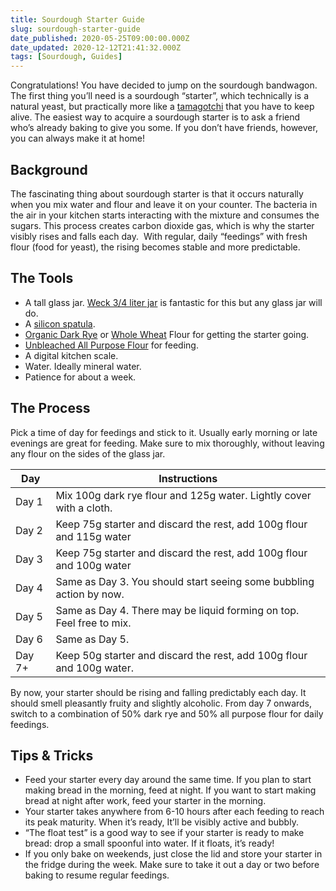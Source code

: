 ```yaml
---
title: Sourdough Starter Guide
slug: sourdough-starter-guide
date_published: 2020-05-25T09:00:00.000Z
date_updated: 2020-12-12T21:41:32.000Z
tags: [Sourdough, Guides]
---
```


Congratulations! You have decided to jump on the sourdough bandwagon. The first thing you’ll need is a sourdough “starter”, which technically is a natural yeast, but practically more like a [tamagotchi](https://en.wikipedia.org/wiki/Tamagotchi) that you have to keep alive. The easiest way to acquire a sourdough starter is to ask a friend who’s already baking to give you some. If you don’t have friends, however, you can always make it at home!

## Background

The fascinating thing about sourdough starter is that it occurs naturally when you mix water and flour and leave it on your counter. The bacteria in the air in your kitchen starts interacting with the mixture and consumes the sugars. This process creates carbon dioxide gas, which is why the starter visibly rises and falls each day.  With regular, daily “feedings” with fresh flour (food for yeast), the rising becomes stable and more predictable.

## The Tools

- A tall glass jar. [Weck 3/4 liter jar](https://weckjars.com/product/743-mold-jar/) is fantastic for this but any glass jar will do.
- A [silicon spatula](https://www.oxo.com/categories/cooking-and-baking/utensils/spoons-spatulas-turners/jar-spatula-680.html).
- [Organic Dark Rye](https://www.bobsredmill.com/organic-dark-rye-flour.html) or [Whole Wheat](https://www.bobsredmill.com/organic-whole-wheat-flour.html) Flour for getting the starter going.
- [Unbleached All Purpose Flour](https://shop.kingarthurflour.com/items/king-arthur-unbleached-all-purpose-flour-5-lb) for feeding.
- A digital kitchen scale.
- Water. Ideally mineral water.
- Patience for about a week.

## The Process

Pick a time of day for feedings and stick to it. Usually early morning or late evenings are great for feeding. Make sure to mix thoroughly, without leaving any flour on the sides of the glass jar.

| Day    | Instructions                                                          |
| ------ | --------------------------------------------------------------------- |
| Day 1  | Mix 100g dark rye flour and 125g water. Lightly cover with a cloth.   |
| Day 2  | Keep 75g starter and discard the rest, add 100g flour and 115g water  |
| Day 3  | Keep 75g starter and discard the rest, add 100g flour and 100g water  |
| Day 4  | Same as Day 3. You should start seeing some bubbling action by now.   |
| Day 5  | Same as Day 4. There may be liquid forming on top. Feel free to mix.  |
| Day 6  | Same as Day 5.                                                        |
| Day 7+ | Keep 50g starter and discard the rest, add 100g flour and 100g water. |

By now, your starter should be rising and falling predictably each day. It should smell pleasantly fruity and slightly alcoholic. From day 7 onwards, switch to a combination of 50% dark rye and 50% all purpose flour for daily feedings.

## Tips & Tricks

- Feed your starter every day around the same time. If you plan to start making bread in the morning, feed at night. If you want to start making bread at night after work, feed your starter in the morning.
- Your starter takes anywhere from 6-10 hours after each feeding to reach its peak maturity. When it’s ready, It’ll be visibly active and bubbly.
- “The float test” is a good way to see if your starter is ready to make bread: drop a small spoonful into water. If it floats, it’s ready!
- If you only bake on weekends, just close the lid and store your starter in the fridge during the week. Make sure to take it out a day or two before baking to resume regular feedings.
